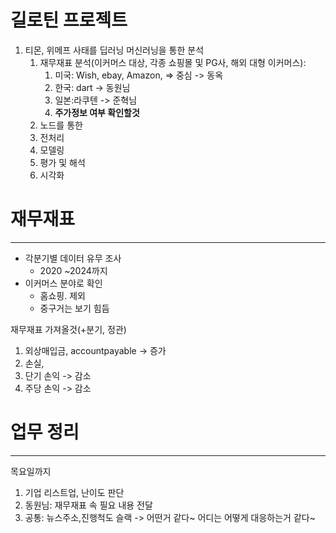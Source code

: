 # 길로틴 프로젝트

1. 티몬, 위메프 사태를 딥러닝 머신러닝을 통한 분석
   1. 재무재표 분석(이커머스 대상, 각종 쇼핑몰 및 PG사, 해외 대형 이커머스):
      1. 미국: Wish, ebay, Amazon, => 중심 -> 동옥
      2. 한국: dart -> 동원님
      3. 일본:라쿠텐 -> 준혁님
      4. **주가정보 여부 확인할것**
   2. 노드를 통한
   3. 전처리
   4. 모델링
   5. 평가 및 해석
   6. 시각화

# 재무재표

---

- 각분기별 데이터 유무 조사
  - 2020 ~2024까지
- 이커머스 분야로 확인
  - 홈쇼핑. 제외
  - 중구거는 보기 힘듬

재무재표 가져올것(+분기, 정관)

1. 외상매입금, accountpayable -> 증가
2. 손실,
3. 단기 손익 -> 감소
4. 주당 손익 -> 감소

# 업무 정리

---

목요일까지

1. 기업 리스트업, 난이도 판단
2. 동원님: 재무재표 속 필요 내용 전달
3. 공통: 뉴스주소,진행척도 슬랙 -> 어떤거 같다~ 어디는 어떻게 대응하는거 같다~
